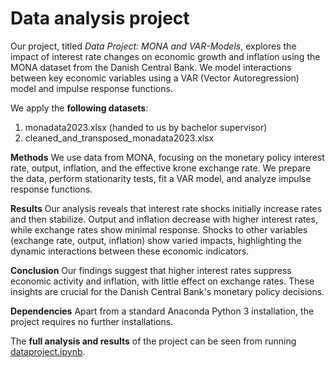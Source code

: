 # Data analysis project

Our project, titled *Data Project: MONA and VAR-Models*, explores the impact of interest rate changes on economic growth and inflation using the MONA dataset from the Danish Central Bank. We model interactions between key economic variables using a VAR (Vector Autoregression) model and impulse response functions.

We apply the **following datasets**:

1. monadata2023.xlsx (handed to us by bachelor supervisor)
2. cleaned_and_transposed_monadata2023.xlsx

**Methods**
We use data from MONA, focusing on the monetary policy interest rate, output, inflation, and the effective krone exchange rate. We prepare the data, perform stationarity tests, fit a VAR model, and analyze impulse response functions.

**Results**
Our analysis reveals that interest rate shocks initially increase rates and then stabilize. Output and inflation decrease with higher interest rates, while exchange rates show minimal response. Shocks to other variables (exchange rate, output, inflation) show varied impacts, highlighting the dynamic interactions between these economic indicators.

**Conclusion**
Our findings suggest that higher interest rates suppress economic activity and inflation, with little effect on exchange rates. These insights are crucial for the Danish Central Bank's monetary policy decisions.

**Dependencies**
Apart from a standard Anaconda Python 3 installation, the project requires no further installations.

The **full analysis and results** of the project can be seen from running [dataproject.ipynb](dataproject.ipynb).